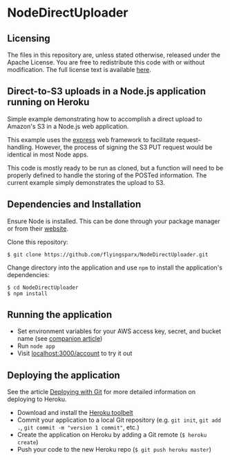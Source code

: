 # NodeDirectUploader


## Licensing

The files in this repository are, unless stated otherwise, released under the Apache License. You are free to redistribute this code with or without modification. The full license text is available [here](http://www.apache.org/licenses/LICENSE-2.0).


## Direct-to-S3 uploads in a Node.js application running on Heroku

Simple example demonstrating how to accomplish a direct upload to Amazon's S3 in a Node.js web application.

This example uses the [express](http://expressjs.com/) web framework to facilitate request-handling. However, the process of signing the S3 PUT request would be identical in most Node apps.

This code is mostly ready to be run as cloned, but a function will need to be properly defined to handle the storing of the POSTed information. The current example simply demonstrates the upload to S3.


## Dependencies and Installation

Ensure Node is installed. This can be done through your package manager or from their [website](http://nodejs.org/).

Clone this repository:
```term
$ git clone https://github.com/flyingsparx/NodeDirectUploader.git
```

Change directory into the application and use `npm` to install the application's dependencies:
```term
$ cd NodeDirectUploader
$ npm install
```

## Running the application
* Set environment variables for your AWS access key, secret, and bucket name (see [companion article](https://devcenter.heroku.com/articles/s3-upload-node))
* Run `node app`
* Visit [localhost:3000/account](http://localhost:3000/account) to try it out


## Deploying the application

See the article [Deploying with Git](https://devcenter.heroku.com/articles/git) for more detailed information on deploying to Heroku.

* Download and install the [Heroku toolbelt](https://toolbelt.heroku.com/)
* Commit your application to a local Git repository (e.g. `git init`, `git add .`, `git commit -m "version 1 commit"`, etc.)
* Create the application on Heroku by adding a Git remote (`$ heroku create`)
* Push your code to the new Heroku repo (`$ git push heroku master`)
